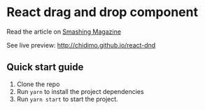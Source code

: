 # React drag and drop component

Read the article on [Smashing Magazine](https://www.smashingmagazine.com/2020/02/html-drag-drop-api-react/)

See live preview: <http://chidimo.github.io/react-dnd>

## Quick start guide

1. Clone the repo
1. Run `yarn` to install the project dependencies
1. Run `yarn start` to start the project.
